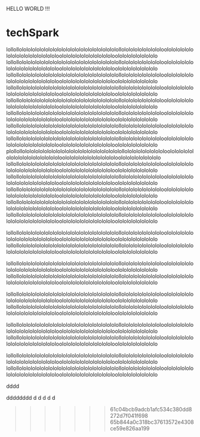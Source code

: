 
HELLO WORLD !!!

# techSpark
lollollololololololololololololololololololololololollolololololololololoololololololololololololololololololoololololololololololololoolololololololololo
lollollololololololololololololololololololololololollolololololololololoololololololololololololololololololoololololololololololololoolololololololololo
lollollololololololololololololololololololololololollolololololololololoololololololololololololololololololoololololololololololololoolololololololololo
lollollololololololololololololololololololololololollolololololololololoololololololololololololololololololoololololololololololololoolololololololololo
lollollololololololololololololololololololololololollolololololololololoololololololololololololololololololoololololololololololololoolololololololololo
lollollololololololololololololololololololololololollolololololololololoololololololololololololololololololoololololololololololololoolololololololololo
lollollololololololololololololololololololololololollolololololololololoololololololololololololololololololoololololololololololololoolololololololololo
lollollololololololololololololololololololololololollolololololololololoololololololololololololololololololoololololololololololololoolololololololololo
plollollololololololololololololololololololololololollolololololololololoololololololololololololololololololoololololololololololololoolololololololololo
lollollololololololololololololololololololololololollolololololololololoololololololololololololololololololoololololololololololololoolololololololololo
lollollololololololololololololololololololololololollolololololololololoololololololololololololololololololoololololololololololololoolololololololololo
lollollololololololololololololololololololololololollolololololololololoololololololololololololololololololoololololololololololololoolololololololololo
lollollololololololololololololololololololololololollolololololololololoololololololololololololololololololoololololololololololololoolololololololololo
lollollololololololololololololololololololololololollolololololololololoololololololololololololololololololoololololololololololololoolololololololololo




lollollololololololololololololololololololololololollolololololololololoololololololololololololololololololoololololololololololololoolololololololololo
lollollololololololololololololololololololololololollolololololololololoololololololololololololololololololoololololololololololololoolololololololololo


lollollololololololololololololololololololololololollolololololololololoololololololololololololololololololoololololololololololololoolololololololololo
lollollololololololololololololololololololololololollolololololololololoololololololololololololololololololoololololololololololololoolololololololololo


lollollololololololololololololololololololololololollolololololololololoololololololololololololololololololoololololololololololololoolololololololololo
lollollololololololololololololololololololololololollolololololololololoololololololololololololololololololoololololololololololololoolololololololololo


lollollololololololololololololololololololololololollolololololololololoololololololololololololololololololoololololololololololololoolololololololololo
lollollololololololololololololololololololololololollolololololololololoololololololololololololololololololoololololololololololololoolololololololololo



lollollololololololololololololololololololololololollolololololololololoololololololololololololololololololoololololololololololololoolololololololololo
lollollololololololololololololololololololololololollolololololololololoololololololololololololololololololoololololololololololololoolololololololololo



















dddd

















































































































dddddddd
d
d
d
d
d
>>>>>>> 61c04bcb9adcb1afc534c380dd8272d7f041f698
>>>>>>> 65b844a0c318bc37613572e4308ce59e826aa199
